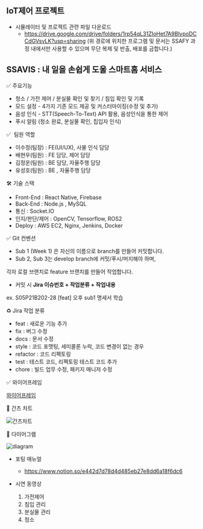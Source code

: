 ## IoT제어 프로젝트

* 시뮬레이터 및 프로젝트 관련 파일 다운로드
  - https://drive.google.com/drive/folders/1rp54qL31ZIoHet7A9BlvpoDCCdGVsvLK?usp=sharing
(위 경로에 위치한 프로그램 및 문서는 SSAFY 과정 내에서만 사용할 수 있으며 무단 복제 및 반출, 배포를 금합니다.)

## SSAVIS : 내 일을 손쉽게 도울 스마트홈 서비스

:white_check_mark: 주요기능

- 청소 / 가전 제어 / 분실물 확인 및 찾기 / 침입 확인 및 기록
- 모드 설정 - 4가지 기존 모드 제공 및 커스터마이징(수정 및 추가)
- 음성 인식 - STT(Speech-To-Text) API 활용, 음성인식을 통한 제어
- 푸시 알림 (청소 완료, 분실물 확인, 칩입자 인식)

:white_check_mark: ​ 팀원 역할

* 이수정(팀장) : FE(UI/UX), 사물 인식 담당
* 배현우(팀원) : FE 담당, 제어 담당
* 김정운(팀원) : BE 담당, 자율주행 담당
* 유성호(팀원) : BE , 자율주행 담당

:hammer_and_wrench: 기술 스택

* Front-End : React Native, Firebase
* Back-End : Node.js , MySQL
* 통신 :  Socket.IO
* 인지/판단/제어 : OpenCV, Tensorflow,  ROS2
* Deploy : AWS EC2, Nginx, Jenkins, Docker

:white_check_mark: Git 컨벤션

- Sub 1 (Week 1) 은 자신의 이름으로 branch를 만들어 커밋합니다.
- Sub 2, Sub 3는 develop branch에 커밋/푸시/머지해야 하며,

각자 로컬 브랜치로 feature 브랜치를 만들어 작업합니다.

- 커밋 시 **Jira 이슈번호 + 작업분류 + 작업내용**

ex. S05P21B202-28 [feat] 오후 sub1 명세서 학습

:recycle: Jira 작업 분류

- feat : 새로운 기능 추가
- fix : 버그 수정
- docs : 문서 수정
- style : 코드 포맷팅, 세미콜론 누락, 코드 변경이 없는 경우
- refactor : 코드 리펙토링
- test : 테스트 코드, 리펙토링 테스트 코드 추가
- chore : 빌드 업무 수정, 패키지 매니저 수정

:white_check_mark: 와이어프레임

[와이어프레임](https://www.figma.com/file/iYeLmY0nTDgfWH4C606YBN/SSAVIS?node-id=0%3A1 "와이어프레임")

:date: 간츠 차트

![간츠차트](/uploads/0230f8b0b6eeea1fdb07785ab6f3e0d7/간츠차트.png)

:bank: ​다이어그램

![diagram](/uploads/5a057db8e1a108b78de487bd7ee47706/diagram.JPG)

* 포팅 매뉴얼
  - https://www.notion.so/e442d7d78d4d485eb27e8dd6a18f6dc6

* 시연 동영상
  1. 가전제어
  2. 침입 관리
  3. 분실물 관리
  4. 청소

